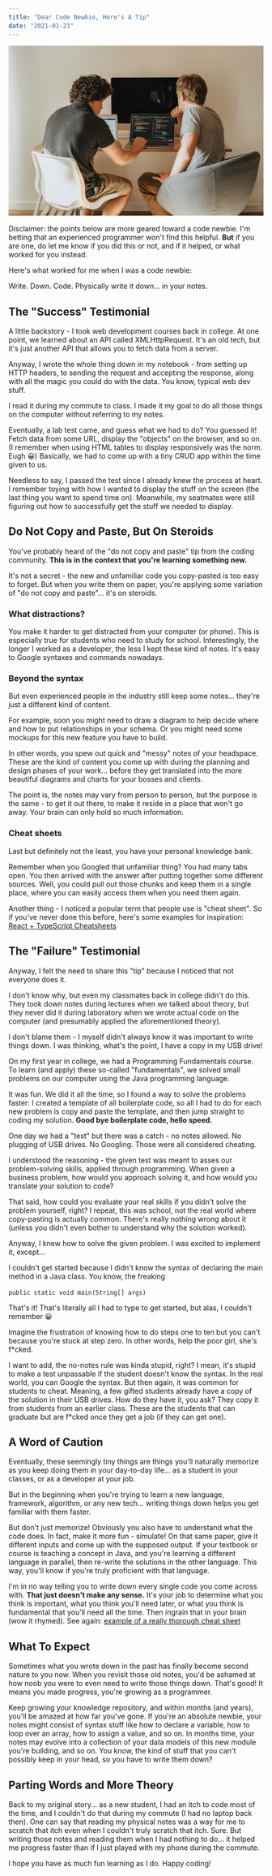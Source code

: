 ```yaml
---
title: "Dear Code Newbie, Here's A Tip"
date: "2021-01-23"
---
```


![photo](dear-code-newbie-heres-a-tip.jpg)

Disclaimer: the points below are more geared toward a code newbie. I'm betting that an experienced programmer won't find this helpful. **But** if you are one, do let me know if you did this or not, and if it helped, or what worked for you instead.

Here's what worked for me when I was a code newbie:

Write. Down. Code. Physically write it down... in your notes.

## The "Success" Testimonial

A little backstory - I took web development courses back in college. At one point, we learned about an API called XMLHttpRequest. It's an old tech, but it's just another API that allows you to fetch data from a server.

Anyway, I wrote the whole thing down in my notebook - from setting up HTTP headers, to sending the request and accepting the response, along with all the magic you could do with the data. You know, typical web dev stuff.

I read it during my commute to class. I made it my goal to do all those things on the computer without referring to my notes.

Eventually, a lab test came, and guess what we had to do? You guessed it! Fetch data from some URL, display the "objects" on the browser, and so on. (I remember when using HTML tables to display responsively was the norm. Eugh 😀) Basically, we had to come up with a tiny CRUD app within the time given to us.

Needless to say, I passed the test since I already knew the process at heart. I remember toying with how I wanted to display the stuff on the screen (the last thing you want to spend time on). Meanwhile, my seatmates were still figuring out how to successfully get the stuff we needed to display.

## Do Not Copy and Paste, But On Steroids

You've probably heard of the "do not copy and paste" tip from the coding community. **This is in the context that you're learning something new.**

It's not a secret - the new and unfamiliar code you copy-pasted is too easy to forget. But when you write them on paper, you're applying some variation of "do not copy and paste"... it's on steroids.

### What distractions?

You make it harder to get distracted from your computer (or phone). This is especially true for students who need to study for school. Interestingly, the longer I worked as a developer, the less I kept these kind of notes. It's easy to Google syntaxes and commands nowadays.

### Beyond the syntax

But even experienced people in the industry still keep some notes... they're just a different kind of content.

For example, soon you might need to draw a diagram to help decide where and how to put relationships in your schema. Or you might need some mockups for this new feature you have to build.

In other words, you spew out quick and "messy" notes of your headspace. These are the kind of content you come up with during the planning and design phases of your work... before they get translated into the more beautiful diagrams and charts for your bosses and clients.

The point is, the notes may vary from person to person, but the purpose is the same - to get it out there, to make it reside in a place that won't go away. Your brain can only hold so much information.

### Cheat sheets

Last but definitely not the least, you have your personal knowledge bank.

Remember when you Googled that unfamiliar thing? You had many tabs open. You then arrived with the answer after putting together some different sources. Well, you could pull out those chunks and keep them in a single place, where you can easily access them when you need them again.

Another thing - I noticed a popular term that people use is "cheat sheet". So if you've never done this before, here's some examples for inspiration: [React + TypeScript Cheatsheets](https://github.com/typescript-cheatsheets/react)

## The "Failure" Testimonial

Anyway, I felt the need to share this "tip" because I noticed that not everyone does it.

I don't know why, but even my classmates back in college didn't do this. They took down notes during lectures when we talked about theory, but they never did it during laboratory when we wrote actual code on the computer (and presumably applied the aforementioned theory).

I don't blame them - I myself didn't always know it was important to write things down. I was thinking, what's the point, I have a copy in my USB drive!

On my first year in college, we had a Programming Fundamentals course. To learn (and apply) these so-called "fundamentals", we solved small problems on our computer using the Java programming language.

It was fun. We did it all the time, so I found a way to solve the problems faster: I created a template of all boilerplate code, so all I had to do for each new problem is copy and paste the template, and then jump straight to coding my solution. **Good bye boilerplate code, hello speed.**

One day we had a "test" but there was a catch - no notes allowed. No plugging of USB drives. No Googling. Those were all considered cheating.

I understood the reasoning - the given test was meant to asses our problem-solving skills, applied through programming. When given a business problem, how would you approach solving it, and how would you translate your solution to code?

That said, how could you evaluate your real skills if you didn't solve the problem yourself, right? I repeat, this was school, not the real world where copy-pasting is actually common. There's really nothing wrong about it (unless you didn't even bother to understand why the solution worked).

Anyway, I knew how to solve the given problem. I was excited to implement it, except...

I couldn't get started because I didn't know the syntax of declaring the main method in a Java class. You know, the freaking

```public static void main(String[] args)```

That's it! That's literally all I had to type to get started, but alas, I couldn't remember 😀

Imagine the frustration of knowing how to do steps one to ten but you can't because you're stuck at step zero. In other words, help the poor girl, she's f*cked.

I want to add, the no-notes rule was kinda stupid, right? I mean, it's stupid to make a test unpassable if the student doesn't know the syntax. In the real world, you can Google the syntax. But then again, it was common for students to cheat. Meaning, a few gifted students already have a copy of the solution in their USB drives. How do they have it, you ask? They copy it from students from an earlier class. These are the students that can graduate but are f*cked once they get a job (if they can get one).

## A Word of Caution

Eventually, these seemingly tiny things are things you'll naturally memorize as you keep doing them in your day-to-day life... as a student in your classes, or as a developer at your job.

But in the beginning when you're trying to learn a new language, framework, algorithm, or any new tech... writing things down helps you get familiar with them faster.

But don't just memorize! Obviously you also have to understand what the code does. In fact, make it more fun - simulate! On that same paper, give it different inputs and come up with the supposed output. If your textbook or course is teaching a concept in Java, and you're learning a different language in parallel, then re-write the solutions in the other language. This way, you'll know if you're truly proficient with that language.

I'm in no way telling you to write down every single code you come across with. **That just doesn't make any sense.** It's your job to determine what you think is important, what you think you'll need later, or what you think is fundamental that you'll need all the time. Then ingrain that in your brain (wow it rhymed). See again: [example of a really thorough cheat sheet](https://github.com/typescript-cheatsheets/react)

## What To Expect

Sometimes what you wrote down in the past has finally become second nature to you now. When you revisit those old notes, you'd be ashamed at how noob you were to even need to write those things down. That's good! It means you made progress, you're growing as a programmer.

Keep growing your knowledge repository, and within months (and years), you'll be amazed at how far you've gone. If you're an absolute newbie, your notes might consist of syntax stuff like how to declare a variable, how to loop over an array, how to assign a value, and so on. In months time, your notes may evolve into a collection of your data models of this new module you're building, and so on. You know, the kind of stuff that you can't possibly keep in your head, so you have to write them down?

## Parting Words and More Theory

Back to my original story... as a new student, I had an itch to code most of the time, and I couldn't do that during my commute (I had no laptop back then). One can say that reading my physical notes was a way for me to scratch that itch even when I couldn't truly scratch that itch. Sure. But writing those notes and reading them when I had nothing to do... it helped me progress faster than if I just played with my phone during the commute.

I hope you have as much fun learning as I do. Happy coding!